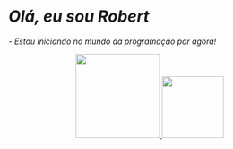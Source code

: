 # _Olá, eu sou Robert_
 _- Estou iniciando no mundo da programação por agora!_
 
 
<div align="center">
  <a href="https://beacons.ai/robertsmaio">
  <img height="150em" src="https://github-readme-stats.vercel.app/api?username=RobertSMaio&show_icons=true&theme=dark&include_all_commits=true&count_private=true"/>
  <img height="110em" src="https://github-readme-stats.vercel.app/api/top-langs/?username=RobertSMaio&layout=compact&langs_count=7&theme=dark"/>
</div>
